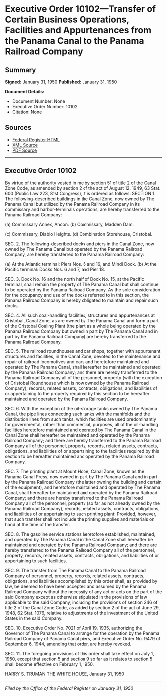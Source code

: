 # Executive Order 10102—Transfer of Certain Business Operations, Facilities and Appurtenances from the Panama Canal to the Panama Railroad Company

## Summary

**Signed:** January 31, 1950
**Published:** January 31, 1950

**Document Details:**
- Document Number: None
- Executive Order Number: 10102
- Citation: None

## Sources
- [Federal Register HTML](https://www.presidency.ucsb.edu/documents/executive-order-10102-transfer-certain-business-operations-facilities-and-appurtenances)
- [XML Source](None)
- [PDF Source](None)

---

## Executive Order 10102

By virtue of the authority vested in me by section 51 of title 2 of the Canal Zone Code, as amended by section 2 of the act of August 12, 1949, 63 Stat. 600 (Public Law 223, 81st Congress), it is ordered as follows:
SECTION 1. The following-described buildings in the Canal Zone, now owned by The Panama Canal but utilized by the Panama Railroad Company in its commissary and harbor-terminals operations, are hereby transferred to the Panama Railroad Company:

(a) Commissary Annex, Ancon.
(b) Commissary, Madden Dam.

(c) Commissary, Diablo Heights.
(d) Combination Storehouse, Cristobal.

SEC. 2. The following-described docks and piers in the Canal Zone, now owned by The Panama Canal but operated by the Panama Railroad Company, are hereby transferred to the Panama Railroad Company:

(a) At the Atlantic terminal: Piers Nos. 6 and 16, and Mindi Dock.
(b) At the Pacific terminal: Docks Nos. 6 and 7, and Pier 18.

SEC. 3. Dock No. 16 and the north half of Dock No. 15, at the Pacific terminal, shall remain the property of The Panama Canal but shall continue to be operated by the Panama Railroad Company. As the sole consideration for the occupancy and use of the docks referred to in this section, the Panama Railroad Company is hereby obligated to maintain and repair such docks.

SEC. 4. All such coal-handling facilities, structures and appurtenances at Cristobal, Canal Zone, as are owned by The Panama Canal and form a part of the Cristobal Coaling Plant (the plant as a whole being operated by the Panama Railroad Company but owned in part by The Panama Canal and in part by the Panama Railroad Company) are hereby transferred to the Panama Railroad Company.

SEC. 5. The railroad roundhouses and car shops, together with appurtenant structures and facilities, in the Canal Zone, devoted to the maintenance and repair of railroad locomotives and cars and heretofore maintained and operated by The Panama Canal, shall hereafter be maintained and operated by the Panama Railroad Company; and there are hereby transferred to the Panama Railroad Company all of the personnel, property (with the exception of Cristobal Roundhouse which is now owned by the Panama Railroad Company), records, related assets, contracts, obligations, and liabilities of or appertaining to the property required by this section to be hereafter maintained and operated by the Panama Railroad Company.

SEC. 6. With the exception of the oil-storage tanks owned by The Panama Canal, the pipe lines connecting such tanks with the manifolds and the distribution lines from such tanks, which facilities are used predominantly for governmental, rather than commercial, purposes, all of the oil-handling facilities heretofore maintained and operated by The Panama Canal in the Canal Zone shall hereafter be maintained and operated by the Panama Railroad Company; and there are hereby transferred to the Panama Railroad Company all of the personnel, property, records, related assets, contracts, obligations, and liabilities of or appertaining to the facilities required by this section to be hereafter maintained and operated by the Panama Railroad Company.

SEC. 7. The printing plant at Mount Hope, Canal Zone, known as the Panama Canal Press, now owned in part by The Panama Canal and in part by the Panama Railroad Company (the latter owning the building and certain of the equipment), and heretofore maintained and operated by The Panama Canal, shall hereafter be maintained and operated by the Panama Railroad Company; and there are hereby transferred to the Panama Railroad Company all of the personnel, property (so far as not already owned by the Panama Railroad Company), records, related assets, contracts, obligations, and liabilities of or appertaining to such printing plant: Provided, however, that such transfer shall not include the printing supplies and materials on hand at the time of the transfer.

SEC. 8. The gasoline service stations heretofore established, maintained, and operated by The Panama Canal in the Canal Zone shall hereafter be maintained and operated by the Panama Railroad Company; and there are hereby transferred to the Panama Railroad Company all of the personnel, property, records, related assets, contracts, obligations, and liabilities of or appertaining to such facilities.

SEC. 9. The transfer from The Panama Canal to the Panama Railroad Company of personnel, property, records, related assets, contracts, obligations, and liabilities accomplished by this order shall, as provided by law, be deemed to have been accepted and assumed by the Panama Railroad Company without the necessity of any act or acts on the part of the said Company except as otherwise stipulated in the provisions of law applicable to the said Company, including the provisions of section 246 of title 2 of the Canal Zone Code, as added by section 2 of the act of June 29, 1948, 62 Stat. 1076, relative to adjustments of the investment of the United States in the said Company.

SEC. 10. Executive Order No. 7021 of April 19, 1935, authorizing the Governor of The Panama Canal to arrange for the operation by the Panama Railroad Company of Panama Canal piers, and Executive Order No. 9479 of September 6, 1944, amending that order, are hereby revoked.

SEC. 11. The foregoing provisions of this order shall take effect on July 1, 1950, except that section 5 and section 9 so far as it relates to section 5 shall become effective on February 1, 1950.

HARRY S. TRUMAN
THE WHITE HOUSE,
January 31, 1950

---

*Filed by the Office of the Federal Register on January 31, 1950*
